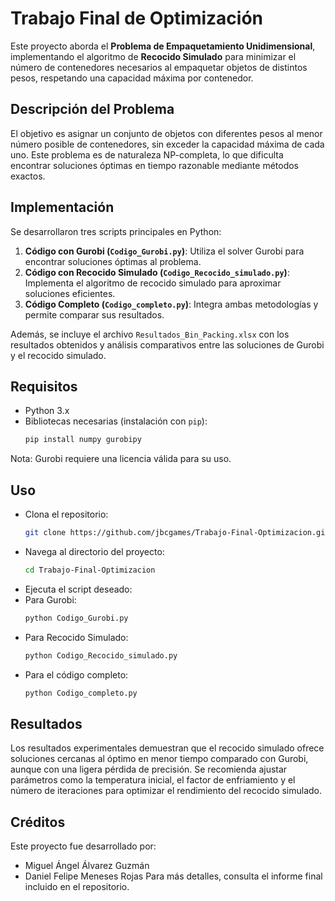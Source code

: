 # Trabajo Final de Optimización

Este proyecto aborda el **Problema de Empaquetamiento Unidimensional**, implementando el algoritmo de **Recocido Simulado** para minimizar el número de contenedores necesarios al empaquetar objetos de distintos pesos, respetando una capacidad máxima por contenedor.

## Descripción del Problema

El objetivo es asignar un conjunto de objetos con diferentes pesos al menor número posible de contenedores, sin exceder la capacidad máxima de cada uno. Este problema es de naturaleza NP-completa, lo que dificulta encontrar soluciones óptimas en tiempo razonable mediante métodos exactos.

## Implementación

Se desarrollaron tres scripts principales en Python:

1. **Código con Gurobi (`Codigo_Gurobi.py`)**: Utiliza el solver Gurobi para encontrar soluciones óptimas al problema.
2. **Código con Recocido Simulado (`Codigo_Recocido_simulado.py`)**: Implementa el algoritmo de recocido simulado para aproximar soluciones eficientes.
3. **Código Completo (`Codigo_completo.py`)**: Integra ambas metodologías y permite comparar sus resultados.

Además, se incluye el archivo `Resultados_Bin_Packing.xlsx` con los resultados obtenidos y análisis comparativos entre las soluciones de Gurobi y el recocido simulado.

## Requisitos

- Python 3.x
- Bibliotecas necesarias (instalación con `pip`):
  ```bash
  pip install numpy gurobipy
Nota: Gurobi requiere una licencia válida para su uso.

## Uso
- Clona el repositorio:
    ```bash
    git clone https://github.com/jbcgames/Trabajo-Final-Optimizacion.git
- Navega al directorio del proyecto:
    ```bash
    cd Trabajo-Final-Optimizacion
- Ejecuta el script deseado:
- Para Gurobi:
    ```bash
    python Codigo_Gurobi.py
- Para Recocido Simulado:
    ```bash
    python Codigo_Recocido_simulado.py
- Para el código completo:
    ```bash
    python Codigo_completo.py

## Resultados
Los resultados experimentales demuestran que el recocido simulado ofrece soluciones cercanas al óptimo en menor tiempo comparado con Gurobi, aunque con una ligera pérdida de precisión. Se recomienda ajustar parámetros como la temperatura inicial, el factor de enfriamiento y el número de iteraciones para optimizar el rendimiento del recocido simulado.

## Créditos
Este proyecto fue desarrollado por:

- Miguel Ángel Álvarez Guzmán
- Daniel Felipe Meneses Rojas
Para más detalles, consulta el informe final incluido en el repositorio.